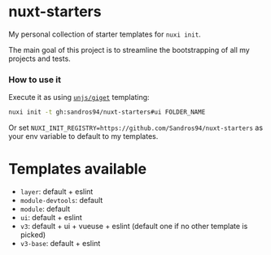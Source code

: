 # nuxt-starters
My personal collection of starter templates for `nuxi init`.

The main goal of this project is to streamline the bootstrapping of all my projects and tests.

### How to use it

Execute it as using [`unjs/giget`](https://github.com/unjs/giget) templating:
```bash
nuxi init -t gh:sandros94/nuxt-starters#ui FOLDER_NAME
```

Or set `NUXI_INIT_REGISTRY=https://github.com/Sandros94/nuxt-starters` as your env variable to default to my templates.

# Templates available

- `layer`: default + eslint
- `module-devtools`: default
- `module`: default
- `ui`: default + eslint
- `v3`: default + ui + vueuse + eslint (default one if no other template is picked)
- `v3-base`: default + eslint
